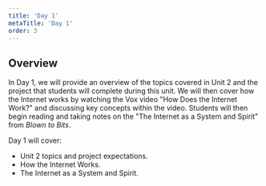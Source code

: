 ```yaml
---
title: 'Day 1'
metaTitle: 'Day 1'
order: 3
---
```


## Overview

In Day 1, we will provide an overview of the topics covered in Unit 2 and the project that students will complete during this unit. We will then cover how the Internet works by watching the Vox video "How Does the Internet Work?" and discussing key concepts within the video. Students will then begin reading and taking notes on the "The Internet as a System and Spirit" from _Blown to Bits_.

Day 1 will cover:

* Unit 2 topics and project expectations.
* How the Internet Works.
* The Internet as a System and Spirit.